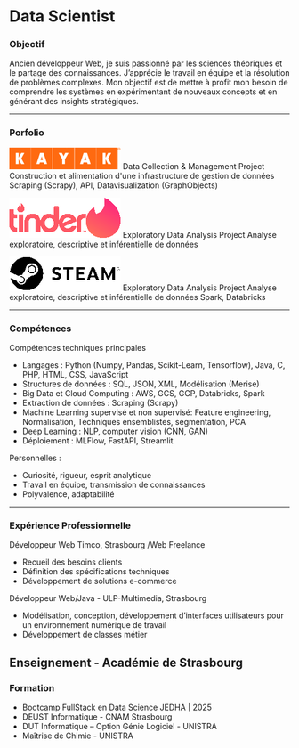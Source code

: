# Data Scientist

### Objectif

Ancien développeur Web, je suis passionné par les sciences théoriques et le partage des connaissances. J’apprécie le travail en équipe et la résolution de problèmes complexes. Mon objectif est de mettre à profit mon besoin de comprendre les systèmes en expérimentant de nouveaux concepts et en générant des insights stratégiques.

---

### Porfolio

  [![Projet Kayak](/img/kayak-vector-logo.png)](https://github.com/Fabthenabab/kayak)
  Data Collection & Management Project
  Construction et alimentation d'une infrastructure de gestion de données
  Scraping (Scrapy), API, Datavisualization (GraphObjects)

  [![Projet Tinder](/img/Tinder-Symbole.png)](https://github.com/Fabthenabab/tinder)
  Exploratory Data Analysis Project
  Analyse exploratoire, descriptive et inférentielle de données

  [![Projet Steam](/img/Steam_2016_logo_black.png)](https://github.com/Fabthenabab/steam)
  Exploratory Data Analysis Project
  Analyse exploratoire, descriptive et inférentielle de données
  Spark, Databricks
  
---

### Compétences 

Compétences techniques principales
- Langages : Python (Numpy, Pandas, Scikit-Learn, Tensorflow), Java, C, PHP, HTML, CSS, JavaScript
- Structures de données : SQL, JSON, XML, Modélisation (Merise)
- Big Data et Cloud Computing : AWS, GCS, GCP, Databricks, Spark
- Extraction de données : Scraping (Scrapy)
- Machine Learning supervisé et non supervisé: Feature engineering, Normalisation, Techniques ensemblistes, segmentation, PCA
- Deep Learning : NLP, computer vision (CNN, GAN)
- Déploiement : MLFlow, FastAPI, Streamlit

Personnelles :
- Curiosité, rigueur, esprit analytique
- Travail en équipe, transmission de connaissances
- Polyvalence, adaptabilité
---

### Expérience Professionnelle

Développeur Web Timco, Strasbourg /Web Freelance
- Recueil des besoins clients
- Définition des spécifications techniques
- Développement de solutions e-commerce

Développeur Web/Java - ULP-Multimedia, Strasbourg
- Modélisation, conception, développement d’interfaces utilisateurs pour un environnement numérique de travail
- Développement de classes métier

Enseignement - Académie de Strasbourg
---

### Formation

- Bootcamp FullStack en Data Science JEDHA | 2025
- DEUST Informatique - CNAM Strasbourg
- DUT Informatique – Option Génie Logiciel - UNISTRA
- Maîtrise de Chimie - UNISTRA



